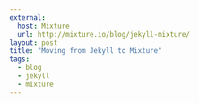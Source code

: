 ```yaml
---
external:
  host: Mixture
  url: http://mixture.io/blog/jekyll-mixture/
layout: post
title: "Moving from Jekyll to Mixture"
tags:
  - blog
  - jekyll
  - mixture
---
```

